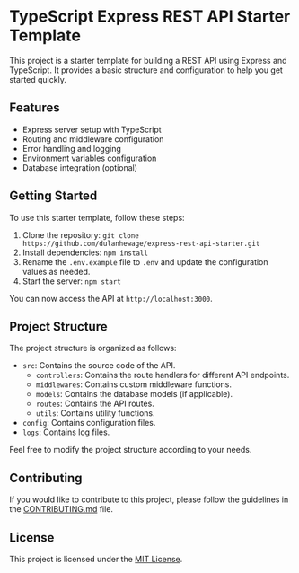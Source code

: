 # TypeScript Express REST API Starter Template

This project is a starter template for building a REST API using Express and TypeScript. It provides a basic structure and configuration to help you get started quickly.

## Features

- Express server setup with TypeScript
- Routing and middleware configuration
- Error handling and logging
- Environment variables configuration
- Database integration (optional)

## Getting Started

To use this starter template, follow these steps:

1. Clone the repository: `git clone https://github.com/dulanhewage/express-rest-api-starter.git`
2. Install dependencies: `npm install`
3. Rename the `.env.example` file to `.env` and update the configuration values as needed.
4. Start the server: `npm start`

You can now access the API at `http://localhost:3000`.

## Project Structure

The project structure is organized as follows:

- `src`: Contains the source code of the API.
  - `controllers`: Contains the route handlers for different API endpoints.
  - `middlewares`: Contains custom middleware functions.
  - `models`: Contains the database models (if applicable).
  - `routes`: Contains the API routes.
  - `utils`: Contains utility functions.
- `config`: Contains configuration files.
- `logs`: Contains log files.

Feel free to modify the project structure according to your needs.

## Contributing

If you would like to contribute to this project, please follow the guidelines in the [CONTRIBUTING.md](./CONTRIBUTING.md) file.

## License

This project is licensed under the [MIT License](./LICENSE).
